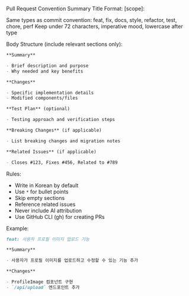 Pull Request Convention Summary
Title Format: <type>[scope]: <description>

Same types as commit convention: feat, fix, docs, style, refactor, test, chore, perf
Keep under 72 characters, imperative mood, lowercase after type

Body Structure (include relevant sections only):

```markdown
**Summary**

- Brief description and purpose
- Why needed and key benefits

**Changes**

- Specific implementation details
- Modified components/files

**Test Plan** (optional)

- Testing approach and verification steps

**Breaking Changes** (if applicable)

- List breaking changes and migration notes

**Related Issues** (if applicable)

- Closes #123, Fixes #456, Related to #789
```

Rules:

- Write in Korean by default
- Use `*` for bullet points
- Skip empty sections
- Reference related issues
- Never include AI attribution
- Use GitHub CLI (gh) for creating PRs

Example:

```markdown
feat: 사용자 프로필 이미지 업로드 기능

**Summary**

- 사용자가 프로필 이미지를 업로드하고 수정할 수 있는 기능 추가

**Changes**

- ProfileImage 컴포넌트 구현
- `/api/upload` 엔드포인트 추가
```
